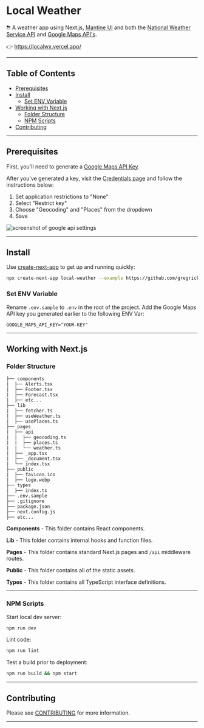 # Local Weather <!-- omit in toc -->

⛈ A weather app using Next.js, [Mantine UI](https://mantine.dev/) and both the [National Weather Service API](https://weather-gov.github.io/api/general-faqs) and [Google Maps API's](https://developers.google.com/maps/documentation/geocoding/overview).

👉 <https://localwx.vercel.app/>

---

## Table of Contents <!-- omit in toc -->

- [Prerequisites](#prerequisites)
- [Install](#install)
  - [Set ENV Variable](#set-env-variable)
- [Working with Next.js](#working-with-nextjs)
  - [Folder Structure](#folder-structure)
  - [NPM Scripts](#npm-scripts)
- [Contributing](#contributing)

---

## Prerequisites

First, you'll need to generate a [Google Maps API Key](https://developers.google.com/maps/documentation/geocoding/get-api-key).

After you've generated a key, visit the [Credentials page](https://console.cloud.google.com/projectselector2/google/maps-apis/credentials) and follow the instructions below:

1. Set application restrictions to "None"
2. Select "Restrict key"
3. Choose "Geocoding" and "Places" from the dropdown
4. Save

![screenshot of google api settings](https://dl.dropbox.com/s/2vj1qa2l1602prc/Screen%20Shot%202022-02-12%20at%2008.38.25.png?dl=0)

---

## Install

Use [create-next-app](https://www.npmjs.com/package/create-next-app) to get up and running quickly:

```bash
npx create-next-app local-weather --example https://github.com/gregrickaby/local-weather
```

### Set ENV Variable

Rename `.env.sample` to `.env` in the root of the project. Add the Google Maps API key you generated earlier to the following ENV Var:

```text
GOOGLE_MAPS_API_KEY="YOUR-KEY"
```

---

## Working with Next.js

### Folder Structure

```text
├── components
|  ├── Alerts.tsx
|  ├── Footer.tsx
|  ├── Forecast.tsx
|  ├── etc...
├── lib
|  ├── fetcher.ts
|  ├── useWeather.ts
|  ├── usePlaces.ts
├── pages
|  ├── api
|  |  ├── geocoding.ts
|  |  ├── places.ts
|  |  └── weather.ts
|  ├── _app.tsx
|  ├── _document.tsx
|  └── index.tsx
├── public
|  ├── favicon.ico
|  ├── logo.webp
├── types
|  ├── index.ts
├── .env.sample
├── .gitignore
├── package.json
├── next.config.js
├── etc...
```

**Components** - This folder contains React components.

**Lib** - This folder contains internal hooks and function files.

**Pages** - This folder contains standard Next.js pages and `/api` middleware routes.

**Public** - This folder contains all of the static assets.

**Types** - This folder contains all TypeScript interface definitions.

---

### NPM Scripts

Start local dev server:

```bash
npm run dev
```

Lint code:

```bash
npm run lint
```

Test a build prior to deployment:

```bash
npm run build && npm start
```

---

## Contributing

Please see [CONTRIBUTING](./CONTRIBUTING.md) for more information.

---

